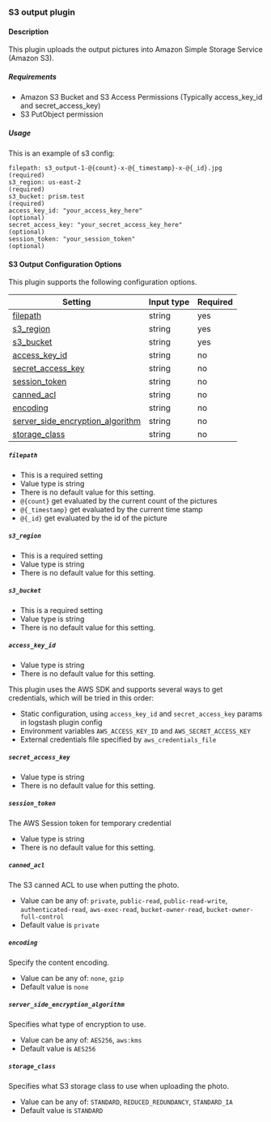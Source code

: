 ### S3 output plugin

#### Description

This plugin uploads the output pictures into Amazon Simple Storage Service (Amazon S3).

##### Requirements

* Amazon S3 Bucket and S3 Access Permissions (Typically access_key_id and secret_access_key)
* S3 PutObject permission

##### Usage
This is an example of s3 config:

    filepath: s3_output-1-@{count}-x-@{_timestamp}-x-@{_id}.jpg     (required)
    s3_region: us-east-2                                            (required)
    s3_bucket: prism.test                                           (required)
    access_key_id: "your_access_key_here"                           (optional)
    secret_access_key: "your_secret_access_key_here"                (optional)
    session_token: "your_session_token"                             (optional)
    
#### S3 Output Configuration Options

This plugin supports the following configuration options.

|Setting   |Input type      |  Required |
|-----------|----------------------|-----------|
| [filepath](#filepath)  |  string        | yes     |
| [s3_region](#s3_region)  |  string            |   yes     |
| [s3_bucket](s3_bucket)  | string       |    yes     |
| [access_key_id](#access_key_id)  |  string        | no     |
| [secret_access_key](#secret_access_key)  |  string            |   no     |
| [session_token](#session_token)  | string       |    no     |
| [canned_acl](#canned_acl)  |  string        | no     |
| [encoding](#encoding)  |  string            |   no     |
| [server_side_encryption_algorithm](#server_side_encryption_algorithm)  | string       |    no     |
| [storage_class](#storage_class)  | string       |    no     |

##### `filepath`
 * This is a required setting
 * Value type is string
 * There is no default value for this setting.
 * `@{count}` get evaluated by the current count of the pictures
 * `@{_timestamp}` get evaluated by the current time stamp
 * `@{_id}` get evaluated by the id of the picture

##### `s3_region`
 * This is a required setting
 * Value type is string
 * There is no default value for this setting.
 
##### `s3_bucket`
  * This is a required setting
  * Value type is string
  * There is no default value for this setting.

##### `access_key_id` 

  * Value type is string
  * There is no default value for this setting.

This plugin uses the AWS SDK and supports several ways to get credentials, which will be tried in this order:

* Static configuration, using `access_key_id` and `secret_access_key` params in logstash plugin config
* Environment variables `AWS_ACCESS_KEY_ID` and `AWS_SECRET_ACCESS_KEY`
* External credentials file specified by `aws_credentials_file`

##### `secret_access_key`
  * Value type is string
  * There is no default value for this setting.

##### `session_token`
The AWS Session token for temporary credential
  * Value type is string
  * There is no default value for this setting.
  
##### `canned_acl`
The S3 canned ACL to use when putting the photo.
  * Value can be any of: `private`, `public-read`, `public-read-write`, `authenticated-read`, `aws-exec-read`, `bucket-owner-read`, `bucket-owner-full-control`
  * Default value is `private`
  
##### `encoding`
Specify the content encoding. 
  * Value can be any of: `none`, `gzip`
  * Default value is `none`

##### `server_side_encryption_algorithm`
Specifies what type of encryption to use.
  * Value can be any of: `AES256`, `aws:kms`
  * Default value is `AES256`

##### `storage_class`
Specifies what S3 storage class to use when uploading the photo.
  * Value can be any of: `STANDARD`, `REDUCED_REDUNDANCY`, `STANDARD_IA`
  * Default value is `STANDARD`

